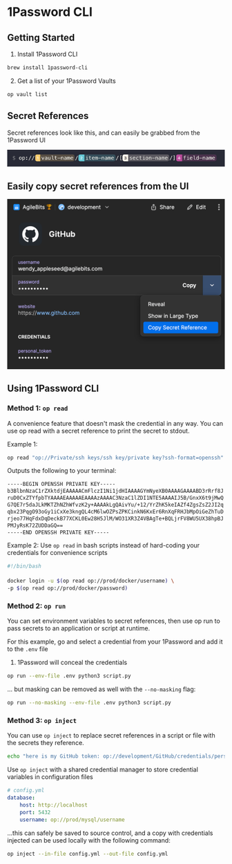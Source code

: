 # 1Password CLI

## Getting Started

1. Install 1Password CLI
```bash
brew install 1password-cli
```

2. Get a list of your 1Password Vaults
```bash
op vault list 
```
## Secret References
Secret references look like this, and can easily be grabbed from the 1Password UI

![img_2.png](images/img_2.png)

## Easily copy secret references from the UI

![img_1.png](images/img_1.png)

## Using 1Password CLI

### Method 1: `op read`
A convenience feature that doesn't mask the credential in any way. You can use op read with a secret reference to print the secret to stdout.

Example 1:
```bash
op read "op://Private/ssh keys/ssh key/private key?ssh-format=openssh"
```
Outputs the following to your terminal:
```text
-----BEGIN OPENSSH PRIVATE KEY-----
b3BlbnNzaC1rZXktdjEAAAAACmFlczI1Ni1jdHIAAAAGYmNyeXB0AAAAGAAAABD3rRrf8J
ruD0CxZTYfpbTYAAAAEAAAAAEAAAAzAAAAC3NzaC1lZDI1NTE5AAAAIJ5B/GnxX6t9jMwQ
G7QE7r5daJLkMKTZhNZhWfvzK2y+AAAAkLgQAivYu/+12/YrZhK5keIAZf4ZgsZsZ2JI2q
qbx23PqgO93oGy1iCxXe3kngQL4cM6lwOZPsZPKCinkN6KxEr6RnXqFRHJbMpOiGeZhTuD
rjeo77HqFdxDqDeckB77XCKL0Ew28H5JlM/WO31XR3Z4VBAgTe+BQLjrFV8WU5UX38hpBJ
PMJyRsK72ZUDDaGQ==
-----END OPENSSH PRIVATE KEY-----
```

Example 2:
Use `op read` in bash scripts instead of hard-coding your credentials for convenience scripts
```bash
#!/bin/bash

docker login -u $(op read op://prod/docker/username) \
-p $(op read op://prod/docker/password)
```

### Method 2: `op run`
You can set environment variables to secret references, then use op run to pass secrets to an application or script at runtime.

For this example, go and select a credential from your 1Password and add it to the `.env` file

1. 1Password will conceal the credentials
```bash
op run --env-file .env python3 script.py
```
... but masking can be removed as well with the `--no-masking` flag:
```bash
op run --no-masking --env-file .env python3 script.py
```

### Method 3: `op inject`
You can use `op inject` to replace secret references in a script or file with the secrets they reference.

```bash
echo "here is my GitHub token: op://development/GitHub/credentials/personal_token" | op inject
```

Use `op inject` with a shared credential manager to store credential variables in configuration files

```yaml
# config.yml
database:
    host: http://localhost
    port: 5432
    username: op://prod/mysql/username
```
...this can safely be saved to source control, and a copy with credentials injected can be used locally with the following command:

```bash
op inject --in-file config.yml --out-file config.yml
```